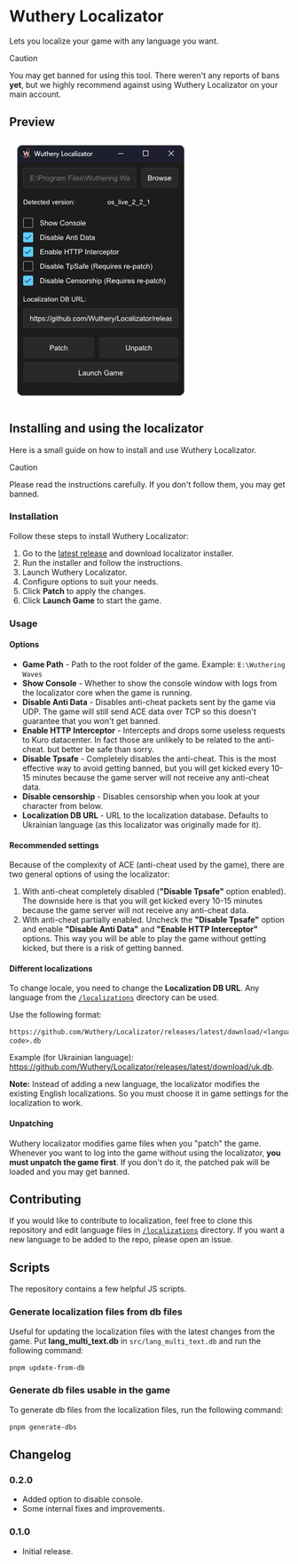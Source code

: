 # Wuthery Localizator

Lets you localize your game with any language you want.

> [!CAUTION]
> You may get banned for using this tool. There weren't any reports of bans **yet**, but we highly recommend against using Wuthery Localizator on your main account.

## Preview

![Preview](/images/preview.png)

## Installing and using the localizator

Here is a small guide on how to install and use Wuthery Localizator.

> [!CAUTION]
> Please read the instructions carefully. If you don't follow them, you may get banned.

### Installation

Follow these steps to install Wuthery Localizator:
1. Go to the [latest release](https://github.com/Wuthery/Localizator/releases/latest) and download localizator installer.
2. Run the installer and follow the instructions.
3. Launch Wuthery Localizator.
4. Configure options to suit your needs.
5. Click **Patch** to apply the changes.
6. Click **Launch Game** to start the game.

### Usage

#### Options

- **Game Path** - Path to the root folder of the game. Example: `E:\Wuthering Waves`
- **Show Console** - Whether to show the console window with logs from the localizator core when the game is running.
- **Disable Anti Data** - Disables anti-cheat packets sent by the game via UDP. The game will still send ACE data over TCP so this doesn't guarantee that you won't get banned.
- **Enable HTTP Interceptor** - Intercepts and drops some useless requests to Kuro datacenter. In fact those are unlikely to be related to the anti-cheat. but better be safe than sorry.
- **Disable Tpsafe** - Completely disables the anti-cheat. This is the most effective way to avoid getting banned, but you will get kicked every 10-15 minutes because the game server will not receive any anti-cheat data.
- **Disable censorship** - Disables censorship when you look at your character from below.
- **Localization DB URL** - URL to the localization database. Defaults to Ukrainian language (as this localizator was originally made for it).

#### Recommended settings

Because of the complexity of ACE (anti-cheat used by the game), there are two general options of using the localizator:

1. With anti-cheat completely disabled (**"Disable Tpsafe"** option enabled). The downside here is that you will get kicked every 10-15 minutes because the game server will not receive any anti-cheat data.
2. With anti-cheat partially enabled. Uncheck the **"Disable Tpsafe"** option and enable **"Disable Anti Data"** and **"Enable HTTP Interceptor"** options. This way you will be able to play the game without getting kicked, but there is a risk of getting banned.

#### Different localizations

To change locale, you need to change the **Localization DB URL**. Any language from the [`/localizations`](/localizations) directory can be used.

Use the following format:
```
https://github.com/Wuthery/Localizator/releases/latest/download/<language-code>.db
```
Example (for Ukrainian language): https://github.com/Wuthery/Localizator/releases/latest/download/uk.db.

**Note:** Instead of adding a new language, the localizator modifies the existing English localizations. So you must choose it in game settings for the localization to work.

#### Unpatching

Wuthery localizator modifies game files when you "patch" the game. Whenever you want to log into the game without using the localizator, **you must unpatch the game first**. If you don't do it, the patched pak will be loaded and you may get banned.

## Contributing

If you would like to contribute to localization, feel free to clone this repository and edit language files in [`/localizations`](/localizations/) directory. If you want a new language to be added to the repo, please open an issue.

## Scripts

The repository contains a few helpful JS scripts.

### Generate localization files from db files

Useful for updating the localization files with the latest changes from the game. Put **lang_multi_text.db** in `src/lang_multi_text.db` and run the following command:
```bash
pnpm update-from-db
```

### Generate db files usable in the game

To generate db files from the localization files, run the following command:
```bash
pnpm generate-dbs
```

## Changelog

### 0.2.0

- Added option to disable console.
- Some internal fixes and improvements.

### 0.1.0

- Initial release.
